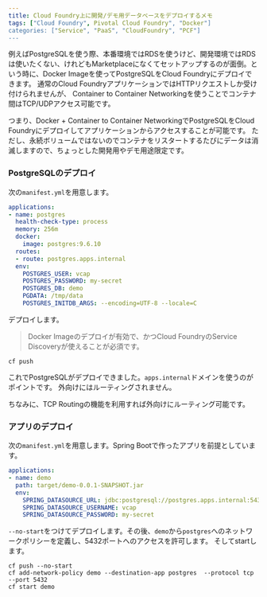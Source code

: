 ```yaml
---
title: Cloud Foundry上に開発/デモ用データベースをデプロイするメモ
tags: ["Cloud Foundry", Pivotal Cloud Foundry", "Docker"]
categories: ["Service", "PaaS", "CloudFoundry", "PCF"]
---
```


例えばPostgreSQLを使う際、本番環境ではRDSを使うけど、開発環境ではRDSは使いたくない、けれどもMarketplaceになくてセットアップするのが面倒。という時に、Docker Imageを使ってPostgreSQLをCloud Foundryにデプロイできます。
通常のCloud FoundryアプリケーションではHTTPリクエストしか受け付けられませんが、
Container to Container Networkingを使うことでコンテナ間はTCP/UDPアクセス可能です。

つまり、Docker + Container to Container NetworkingでPostgreSQLをCloud Foundryにデプロイしてアプリケーションからアクセスすることが可能です。
ただし、永続ボリュームではないのでコンテナをリスタートするたびにデータは消滅しますので、ちょっとした開発用やデモ用途限定です。

### PostgreSQLのデプロイ

次の`manifest.yml`を用意します。

``` yaml
applications:
- name: postgres
  health-check-type: process
  memory: 256m
  docker:
    image: postgres:9.6.10
  routes:
  - route: postgres.apps.internal
  env:
    POSTGRES_USER: vcap
    POSTGRES_PASSWORD: my-secret
    POSTGRES_DB: demo
    PGDATA: /tmp/data
    POSTGRES_INITDB_ARGS: --encoding=UTF-8 --locale=C
```

デプロイします。

> Docker Imageのデプロイが有効で、かつCloud FoundryのService Discoveryが使えることが必須です。

```
cf push
```

これでPostgreSQLがデプロイできました。`apps.internal`ドメインを使うのがポイントです。
外向けにはルーティングされません。

ちなみに、TCP Routingの機能を利用すれば外向けにルーティング可能です。


### アプリのデプロイ

次の`manifest.yml`を用意します。Spring Bootで作ったアプリを前提としています。

``` yaml
applications:
- name: demo
  path: target/demo-0.0.1-SNAPSHOT.jar
  env:
    SPRING_DATASOURCE_URL: jdbc:postgresql://postgres.apps.internal:5432/demo
    SPRING_DATASOURCE_USERNAME: vcap
    SPRING_DATASOURCE_PASSWORD: my-secret
```

`--no-start`をつけてデプロイします。その後、`demo`から`postgres`へのネットワークポリシーを定義し、5432ポートへのアクセスを許可します。
そしてstartします。

```
cf push --no-start
cf add-network-policy demo --destination-app postgres  --protocol tcp --port 5432
cf start demo
```
